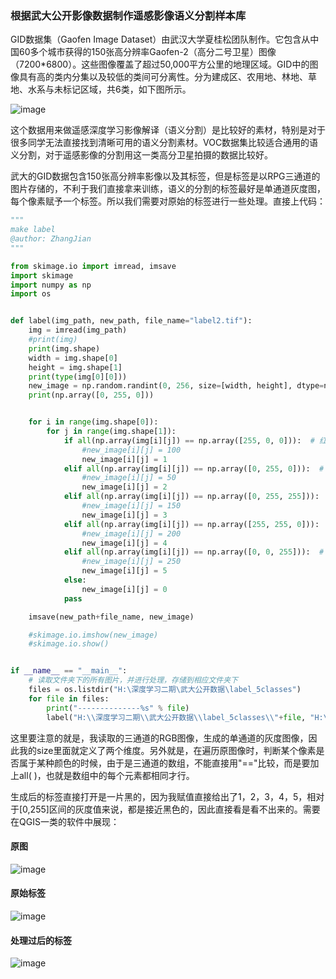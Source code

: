 ### 根据武大公开影像数据制作遥感影像语义分割样本库



GID数据集（Gaofen Image Dataset）由武汉大学夏桂松团队制作。它包含从中国60多个城市获得的150张高分辨率Gaofen-2（高分二号卫星）图像（7200*6800）。这些图像覆盖了超过50,000平方公里的地理区域。GID中的图像具有高的类内分集以及较低的类间可分离性。分为建成区、农用地、林地、草地、水系与未标记区域，共6类，如下图所示。

![image](https://user-images.githubusercontent.com/13974134/109612625-fc9f9a00-7b6a-11eb-9014-06649c1c7333.png)


这个数据用来做遥感深度学习影像解译（语义分割）是比较好的素材，特别是对于很多同学无法直接找到清晰可用的语义分割素材。VOC数据集比较适合通用的语义分割，对于遥感影像的分割用这一类高分卫星拍摄的数据比较好。

武大的GID数据包含150张高分辨率影像以及其标签，但是标签是以RPG三通道的图片存储的，不利于我们直接拿来训练，语义的分割的标签最好是单通道灰度图，每个像素赋予一个标签。所以我们需要对原始的标签进行一些处理。直接上代码：

```python
"""
make label
@author: ZhangJian
"""

from skimage.io import imread, imsave
import skimage
import numpy as np
import os


def label(img_path, new_path, file_name="label2.tif"):
    img = imread(img_path)
    #print(img)
    print(img.shape)
    width = img.shape[0]
    height = img.shape[1]
    print(type(img[0][0]))
    new_image = np.random.randint(0, 256, size=[width, height], dtype=np.uint8)
    print(np.array([0, 255, 0]))


    for i in range(img.shape[0]):
        for j in range(img.shape[1]):
            if all(np.array(img[i][j]) == np.array([255, 0, 0])):  # 红色，建成区
                #new_image[i][j] = 100
                new_image[i][j] = 1
            elif all(np.array(img[i][j]) == np.array([0, 255, 0])):  # 绿色，农用地
                #new_image[i][j] = 50
                new_image[i][j] = 2
            elif all(np.array(img[i][j]) == np.array([0, 255, 255])):  # 天蓝色，林地
                #new_image[i][j] = 150
                new_image[i][j] = 3
            elif all(np.array(img[i][j]) == np.array([255, 255, 0])):  # 黄色，草地
                #new_image[i][j] = 200
                new_image[i][j] = 4
            elif all(np.array(img[i][j]) == np.array([0, 0, 255])):  # 蓝色，水系
                #new_image[i][j] = 250
                new_image[i][j] = 5
            else:
                new_image[i][j] = 0
            pass

    imsave(new_path+file_name, new_image)

    #skimage.io.imshow(new_image)
    #skimage.io.show()


if __name__ == "__main__":
    # 读取文件夹下的所有图片，并进行处理，存储到相应文件夹下
    files = os.listdir("H:\深度学习二期\武大公开数据\label_5classes")
    for file in files:
        print("--------------%s" % file)
        label("H:\\深度学习二期\\武大公开数据\\label_5classes\\"+file, "H:\\深度学习二期\武大公开数据\\mylabel\\", file)
```

这里要注意的就是，我读取的三通道的RGB图像，生成的单通道的灰度图像，因此我的size里面就定义了两个维度。另外就是，在遍历原图像时，判断某个像素是否属于某种颜色的时候，由于是三通道的数组，不能直接用"=="比较，而是要加上all( )，也就是数组中的每个元素都相同才行。

生成后的标签直接打开是一片黑的，因为我赋值直接给出了1，2，3，4，5，相对于[0,255]区间的灰度值来说，都是接近黑色的，因此直接看是看不出来的。需要在QGIS一类的软件中展现：

#### 原图

![image](https://user-images.githubusercontent.com/13974134/109612700-18a33b80-7b6b-11eb-92eb-4b60491b87b6.png)


#### 原始标签

![image](https://user-images.githubusercontent.com/13974134/109612758-2e186580-7b6b-11eb-990c-ee3cc0fce7ec.png)


#### 处理过后的标签

![image](https://user-images.githubusercontent.com/13974134/109612830-47211680-7b6b-11eb-9e77-9c84cd0f1ff6.png)


